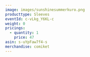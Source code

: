 ```yaml
---
image: images/sunshinesummerkuro.png
producttype: Sleeves
eventId: c-vLkg_Y6KL-c
weight: 0
pricings:
  - quantity: 1
    price: 47
asin: s-uYpFaw7f4-s
merchandise: comiket
---
```

